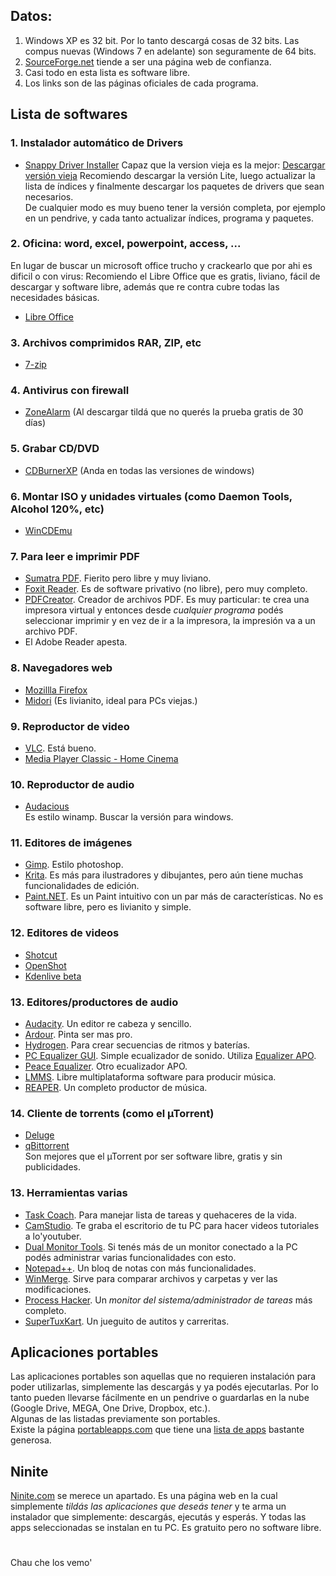 ## Datos:  
  
  1. Windows XP es 32 bit. Por lo tanto descargá cosas de 32 bits. Las compus nuevas (Windows 7 en adelante) son seguramente de 64 bits.
  2. [SourceForge.net](http://sourceforge.net/) tiende a ser una página web de confianza.
  3. Casi todo en esta lista es software libre.
  4. Los links son de las páginas oficiales de cada programa.

## Lista de softwares

### 1. Instalador automático de Drivers

* [Snappy Driver Installer](https://sdi-tool.org/download/) 
Capaz que la version vieja es la mejor: [Descargar versión vieja](https://sdi-tool.org/releases/SDI_R545.zip)
Recomiendo descargar la versión Lite, luego actualizar la lista de índices y finalmente descargar los paquetes de drivers que sean necesarios.  
De cualquier modo es muy bueno tener la versión completa, por ejemplo en un pendrive, y cada tanto actualizar índices, programa y paquetes.

### 2. Oficina: word, excel, powerpoint, access, ...

En lugar de buscar un microsoft office trucho y crackearlo que por ahi es dificil o con virus: Recomiendo el Libre Office que es gratis, liviano, fácil de descargar y software libre, además que re contra cubre todas las necesidades básicas.  

* [Libre Office](https://www.libreoffice.org/)
        
### 3. Archivos comprimidos RAR, ZIP, etc  

* [7-zip](http://www.7-zip.org/)

### 4. Antivirus con firewall

* [ZoneAlarm](https://www.zonealarm.com/es/software/free-antivirus/) (Al descargar tildá que no querés la prueba gratis de 30 días)

### 5. Grabar CD/DVD

* [CDBurnerXP](https://www.cdburnerxp.se/) (Anda en todas las versiones de windows)
    
### 6. Montar ISO y unidades virtuales (como Daemon Tools, Alcohol 120%, etc)

* [WinCDEmu](http://wincdemu.sysprogs.org/)

### 7. Para leer e imprimir PDF

* [Sumatra PDF](https://www.sumatrapdfreader.org/free-pdf-reader.html). Fierito pero libre y muy liviano.
* [Foxit Reader](https://www.foxitsoftware.com/products/pdf-reader/). Es de software privativo (no libre), pero muy completo.  
* [PDFCreator](https://www.pdfforge.org/pdfcreator). Creador de archivos PDF. Es muy particular: te crea una impresora virtual y entonces desde _cualquier programa_ podés seleccionar imprimir y en vez de ir a la impresora, la impresión va a un archivo PDF.
* El Adobe Reader apesta.

### 8. Navegadores web

* [Mozillla Firefox](https://www.mozilla.org/es-AR/firefox/new/)
* [Midori](http://midori-browser.org/download/) (Es livianito, ideal para PCs viejas.)

### 9. Reproductor de video

* [VLC](http://www.videolan.org/vlc/). Está bueno.
* [Media Player Classic - Home Cinema](https://mpc-hc.org/)

### 10. Reproductor de audio

* [Audacious](http://audacious-media-player.org/download)  
Es estilo winamp. Buscar la versión para windows.

### 11. Editores de imágenes

* [Gimp](https://www.gimp.org/). Estilo photoshop.
* [Krita](https://krita.org/es/). Es más para ilustradores y dibujantes, pero aún tiene muchas funcionalidades de edición.
* [Paint.NET](https://www.getpaint.net/). Es un Paint intuitivo con un par más de características. No es software libre, pero es livianito y simple.

### 12. Editores de videos

* [Shotcut](https://www.shotcut.org/)
* [OpenShot](https://www.openshot.org/es/)
* [Kdenlive beta](https://kdenlive.org/es/descargar/)
 

### 13. Editores/productores de audio

* [Audacity](http://www.audacityteam.org/). Un editor re cabeza y sencillo.
* [Ardour](https://ardour.org/). Pinta ser mas pro.
* [Hydrogen](http://hydrogen-music.org/). Para crear secuencias de ritmos y baterías.
* [PC Equalizer GUI](http://bils7922.blogspot.com/). Simple ecualizador de sonido. Utiliza [Equalizer APO](https://sourceforge.net/projects/equalizerapo/).
* [Peace Equalizer](https://sourceforge.net/projects/peace-equalizer-apo-extension/). Otro ecualizador APO.
* [LMMS](https://lmms.io/). Libre multiplataforma software para producir música.
* [REAPER](https://www.reaper.fm/). Un completo productor de música.

### 14. Cliente de torrents (como el µTorrent)

* [Deluge](http://deluge-torrent.org/)  
* [qBittorrent](https://www.qbittorrent.org/)  
Son mejores que el µTorrent por ser software libre, gratis y sin publicidades.

### 13. Herramientas varias

* [Task Coach](http://www.taskcoach.org/). Para manejar lista de tareas y quehaceres de la vida.
* [CamStudio](http://camstudio.org/). Te graba el escritorio de tu PC para hacer videos tutoriales a lo'youtuber.
* [Dual Monitor Tools](http://dualmonitortool.sourceforge.net/). Si tenés más de un monitor conectado a la PC podés administrar varias funcionalidades con esto.
* [Notepad++](https://notepad-plus-plus.org/). Un bloq de notas con más funcionalidades.
* [WinMerge](http://winmerge.org/). Sirve para comparar archivos y carpetas y ver las modificaciones.
* [Process Hacker](https://processhacker.sourceforge.io/). Un _monitor del sistema/administrador de tareas_ más completo.
* [SuperTuxKart](https://supertuxkart.net/Main_Page). Un jueguito de autitos y carreritas.

## Aplicaciones portables

Las aplicaciones portables son aquellas que no requieren instalación para poder utilizarlas, simplemente las descargás y ya podés ejecutarlas. Por lo tanto pueden llevarse fácilmente en un pendrive o guardarlas en la nube (Google Drive, MEGA, One Drive, Dropbox, etc.).  
Algunas de las listadas previamente son portables.  
Existe la página [portableapps.com](https://portableapps.com) que tiene una [lista de apps](https://portableapps.com/apps) bastante generosa.

## Ninite

[Ninite.com](https://ninite.com/) se merece un apartado. Es una página web en la cual simplemente _tildás las aplicaciones que deseás tener_ y te arma un instalador que simplemente: descargás, ejecutás y esperás. Y todas las apps seleccionadas se instalan en tu PC. Es gratuito pero no software libre.

# 
# 
Chau che los vemo'
